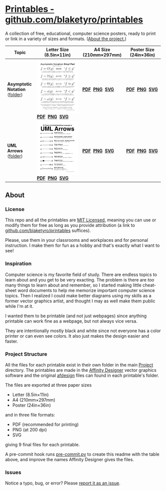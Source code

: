 # [Printables - github.com/blaketyro/printables](https://github.com/blaketyro/printables)

A collection of free, educational, computer science posters, ready to print or link in a variety of sizes and formats. ([About the project.](#about))

<!-- markdownlint-disable MD033 -->

| Topic | Letter Size (8.5in&times;11in) | A4 Size (210mm&times;297mm) | Poster Size (24in&times;36in) |
| ----- | ------------------------------ | --------------------------- | ----------------------------- |
| **Asymptotic Notation** <br> ([folder](/Project/Asymptotic_Notation)) | [![Asymptotic Notation](https://raw.githubusercontent.com/blaketyro/printables/main/Project/Asymptotic_Notation/Asymptotic_Notation_Letter.png)](https://raw.githubusercontent.com/blaketyro/printables/main/Project/Asymptotic_Notation/Asymptotic_Notation_Letter.png) <br> **[PDF](https://raw.githubusercontent.com/blaketyro/printables/main/Project/Asymptotic_Notation/Asymptotic_Notation_Letter.pdf)&nbsp;&nbsp;[PNG](https://raw.githubusercontent.com/blaketyro/printables/main/Project/Asymptotic_Notation/Asymptotic_Notation_Letter.png)&nbsp;&nbsp;[SVG](https://raw.githubusercontent.com/blaketyro/printables/main/Project/Asymptotic_Notation/Asymptotic_Notation_Letter.svg)** | **[PDF](https://raw.githubusercontent.com/blaketyro/printables/main/Project/Asymptotic_Notation/Asymptotic_Notation_A4.pdf)&nbsp;&nbsp;[PNG](https://raw.githubusercontent.com/blaketyro/printables/main/Project/Asymptotic_Notation/Asymptotic_Notation_A4.png)&nbsp;&nbsp;[SVG](https://raw.githubusercontent.com/blaketyro/printables/main/Project/Asymptotic_Notation/Asymptotic_Notation_A4.svg)** | **[PDF](https://raw.githubusercontent.com/blaketyro/printables/main/Project/Asymptotic_Notation/Asymptotic_Notation_Poster.pdf)&nbsp;&nbsp;[PNG](https://raw.githubusercontent.com/blaketyro/printables/main/Project/Asymptotic_Notation/Asymptotic_Notation_Poster.png)&nbsp;&nbsp;[SVG](https://raw.githubusercontent.com/blaketyro/printables/main/Project/Asymptotic_Notation/Asymptotic_Notation_Poster.svg)** |
| **UML Arrows** <br> ([folder](/Project/UML_Arrows)) | [![UML Arrows](https://raw.githubusercontent.com/blaketyro/printables/main/Project/UML_Arrows/UML_Arrows_Letter.png)](https://raw.githubusercontent.com/blaketyro/printables/main/Project/UML_Arrows/UML_Arrows_Letter.png) <br> **[PDF](https://raw.githubusercontent.com/blaketyro/printables/main/Project/UML_Arrows/UML_Arrows_Letter.pdf)&nbsp;&nbsp;[PNG](https://raw.githubusercontent.com/blaketyro/printables/main/Project/UML_Arrows/UML_Arrows_Letter.png)&nbsp;&nbsp;[SVG](https://raw.githubusercontent.com/blaketyro/printables/main/Project/UML_Arrows/UML_Arrows_Letter.svg)** | **[PDF](https://raw.githubusercontent.com/blaketyro/printables/main/Project/UML_Arrows/UML_Arrows_A4.pdf)&nbsp;&nbsp;[PNG](https://raw.githubusercontent.com/blaketyro/printables/main/Project/UML_Arrows/UML_Arrows_A4.png)&nbsp;&nbsp;[SVG](https://raw.githubusercontent.com/blaketyro/printables/main/Project/UML_Arrows/UML_Arrows_A4.svg)** | **[PDF](https://raw.githubusercontent.com/blaketyro/printables/main/Project/UML_Arrows/UML_Arrows_Poster.pdf)&nbsp;&nbsp;[PNG](https://raw.githubusercontent.com/blaketyro/printables/main/Project/UML_Arrows/UML_Arrows_Poster.png)&nbsp;&nbsp;[SVG](https://raw.githubusercontent.com/blaketyro/printables/main/Project/UML_Arrows/UML_Arrows_Poster.svg)** |

## About

### License

This repo and all the printables are [MIT Licensed](/LICENSE.md), meaning you can use or modify them for free as long as
you provide attribution (a link to [github.com/blaketyro/printables](https://github.com/blaketyro/printables)
suffices).

Please, use them in your classrooms and workplaces and for personal instruction. I make
them for fun as a hobby and that's exactly what I want to see!

### Inspiration

Computer science is my favorite field of study. There are endless topics to learn about and you get to be very exacting.
The problem is there are _too_ many things to learn about and remember, so I started making little cheat-sheet word
documents to help me memorize important computer science topics. Then I realized I could make better diagrams using my
skills as a former vector graphics artist, and thought I may as well make them public while I'm at it.

I wanted them to be printable (and not just webpages) since anything printable can work fine as a webpage, but not
always vice versa.

They are intentionally mostly black and white since not everyone has a color printer or can even see colors.
It also just makes the design easier and faster.

### Project Structure

All the files for each printable exist in their own folder in the main [Project](/Project) directory. The printables are
made in the [Affinity Designer](https://affinity.serif.com/en-us/designer/) vector graphics software and the original
[afdesign](https://fileinfo.com/extension/afdesign) files can found in each printable's folder.

The files are exported at three paper sizes

-   Letter (8.5in×11in)
-   A4 (210mm×297mm)
-   Poster (24in×36in)

and in three file formats:

-   PDF (recommended for printing)
-   PNG (at 200 dpi)
-   SVG

giving 9 final files for each printable.

A pre-commit hook runs [pre-commit.py](/Project/pre-commit.py) to create this readme with the table above, and improve
the names Affinity Designer gives the files.

### Issues

Notice a typo, bug, or error? Please [report it as an issue](https://github.com/blaketyro/printables/issues).
